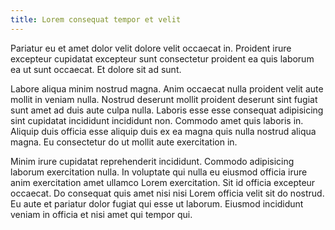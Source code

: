 ```yaml
---
title: Lorem consequat tempor et velit
---
```


Pariatur eu et amet dolor velit dolore velit occaecat in. Proident irure excepteur cupidatat excepteur sunt consectetur proident ea quis laborum ea ut sunt occaecat. Et dolore sit ad sunt.

Labore aliqua minim nostrud magna. Anim occaecat nulla proident velit aute mollit in veniam nulla. Nostrud deserunt mollit proident deserunt sint fugiat sunt amet ad duis aute culpa nulla. Laboris esse esse consequat adipisicing sint cupidatat incididunt incididunt non. Commodo amet quis laboris in. Aliquip duis officia esse aliquip duis ex ea magna quis nulla nostrud aliqua magna. Eu consectetur do ut mollit aute exercitation in.

Minim irure cupidatat reprehenderit incididunt. Commodo adipisicing laborum exercitation nulla. In voluptate qui nulla eu eiusmod officia irure anim exercitation amet ullamco Lorem exercitation. Sit id officia excepteur occaecat. Do consequat quis amet nisi nisi Lorem officia velit sit do nostrud. Eu aute et pariatur dolor fugiat qui esse ut laborum. Eiusmod incididunt veniam in officia et nisi amet qui tempor qui.